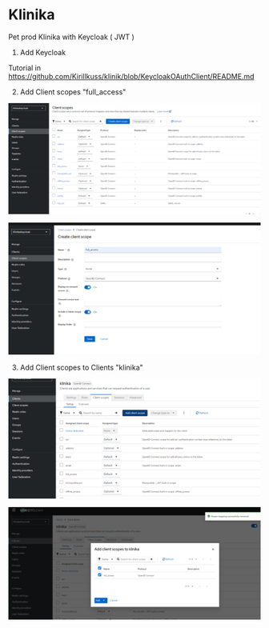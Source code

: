 # Klinika
Pet prod Klinika with Keycloak ( JWT )

1. Add Keycloak
 
 Tutorial in https://github.com/Kirillkuss/klinik/blob/KeycloakOAuthClient/README.md

2. Add Client scopes "full_access"

![alt text](image.png)

![alt text](image-1.png)

3. Add Client scopes to Clients "klinika" 

![alt text](image-2.png)

![alt text](image-3.png)